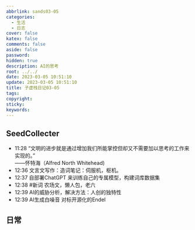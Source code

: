 ```yaml
---
abbrlink: sands03-05
categories:
  - 生活
  - 日志
cover: false
katex: false
comments: false
aside: false
password:
hidden: true
description: AI的思考
root: ../../
date: 2023-03-05 10:51:10
update: 2023-03-05 10:51:10
title: 子虚栈日记03-05
tags:
copyright:
sticky:
keywords:
---
```


## SeedCollecter
- 11:28 “文明的进步就是通过增加我们所能掌控但却又不需要加以思考的工作来实现的。”<br>——怀特海（Alfred North Whitehead)
- 12:36 文言文写作：造词笔记：伺服机，枢机。
- 12:37 自部署ChatGPT 来训练自己的专属模型，构建词库数据集
- 12:38 #新词 农场文，懒人包，老六
- 12:39 AI的威胁分析，解决方法：人创的独特性
- 12:39 AI生成白噪音 对标开源化的Endel


## 日常
